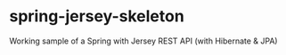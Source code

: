 # spring-jersey-skeleton
Working sample of a Spring with Jersey REST API (with Hibernate &amp; JPA)
